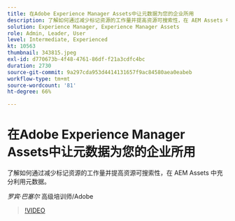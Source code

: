 ```yaml
---
title: 在Adobe Experience Manager Assets中让元数据为您的企业所用
description: 了解如何通过减少标记资源的工作量并提高资源可搜索性，在 AEM Assets 中充分利用元数据。
solution: Experience Manager, Experience Manager Assets
role: Admin, Leader, User
level: Intermediate, Experienced
kt: 10563
thumbnail: 343815.jpeg
exl-id: d770673b-4f48-4761-86df-f21a3cdfc4bc
duration: 2730
source-git-commit: 9a297cda953d4414131657f9ac84580aea0eabeb
workflow-type: tm+mt
source-wordcount: '81'
ht-degree: 66%

---
```


# 在Adobe Experience Manager Assets中让元数据为您的企业所用

了解如何通过减少标记资源的工作量并提高资源可搜索性，在 AEM Assets 中充分利用元数据。

*罗宾·巴塞尔* 高级培训师/Adobe

>[!VIDEO](https://video.tv.adobe.com/v/343815/?quality=12&learn=on)

